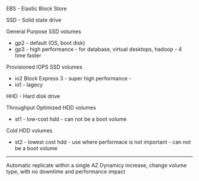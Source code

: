 EBS - Elastic Block Store

SSD - Solid state drive

General Purpose SSD volumes
* gp2 - default (OS, boot disk)
* gp3 - high performance - for database, virtual desktops, hadoop - 4 time faster	

Provisioned IOPS SSD volumes
* io2 Block Express 3 - super high performance -  	
* io1 - lagecy

HHD - Hard disk drive 

Throughput Optimized HDD volumes
* st1 - low-cost hdd - can not be a boot volume

Cold HDD volumes
* st2 - lowest cost hdd - use where performace is not important - can not be a boot volume

---
Automatic replicate within a single AZ 
Dynamicy increase, change volume type, with no downtime and performance impact 